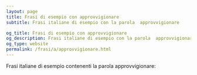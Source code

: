```yaml
---
layout: page
title: Frasi di esempio con approvvigionare 
subtitle: Frasi italiane di esempio con la parola  approvvigionare

og_title: Frasi di esempio con approvvigionare 
og_description: Frasi italiane di esempio con la parola  approvvigionare
og_type: website
permalink: /frasi/a/approvvigionare.html
---
```


Frasi italiane di esempio contenenti la parola approvvigionare:


